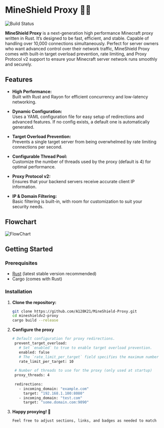 # MineShield Proxy 🦀🚀

![Build Status](https://img.shields.io/badge/build-passing-brightgreen)

**MineShield Proxy** is a next-generation high performance Minecraft proxy written in Rust. It’s designed to be fast, efficient, and stable. Capable of handling over 10,000 connections simultaneously. Perfect for server owners who want advanced control over their network traffic, MineShield Proxy comes with built-in target overload prevention, rate limiting, and Proxy Protocol v2 support to ensure your Minecraft server network runs smoothly and securely.

## Features

- **High Performance:**  
  Built with Rust and Rayon for efficient concurrency and low-latency networking.
  
- **Dynamic Configuration:**  
  Uses a YAML configuration file for easy setup of redirections and advanced features. If no config exists, a default one is automatically generated.
  
- **Target Overload Prevention:**  
  Prevents a single target server from being overwhelmed by rate limiting connections per second.
  
- **Configurable Thread Pool:**  
  Customize the number of threads used by the proxy (default is 4) for optimal performance.
  
- **Proxy Protocol v2:**  
  Ensures that your backend servers receive accurate client IP information.
  
- **IP & Domain Filtering:**  
  Basic filtering is built-in, with room for customization to suit your security needs.


## Flowchart
![FlowChart](https://i.ibb.co/Z6PW1ZNy/Untitled-diagram-2025-03-09-100419.png)


## Getting Started
### Prerequisites

- [Rust](https://www.rust-lang.org/tools/install) (latest stable version recommended)
- Cargo (comes with Rust)

### Installation

1. **Clone the repository:**

   ```bash
   git clone https://github.com/A128K21/MineShield-Proxy.git
   cd mineshieldv2-proxy
   cargo build --release

2. **Configure the proxy**
   ```bash
   # Default configuration for proxy redirections.
    prevent_target_overload:
      # Set `enabled` to true to enable target overload prevention.
      enabled: false
      # The `rate_limit_per_target` field specifies the maximum number of requests allowed per second.
      rate_limit_per_target: 10
    
    # Number of threads to use for the proxy (only used at startup)
    proxy_threads: 4
    
    redirections:
      - incoming_domain: "example.com"
        target: "192.168.1.100:8080"
      - incoming_domain: "test.com"
        target: "some.domain.com:9090"
 3. **Happy proxying! 🚀**
    ```bash
    Feel free to adjust sections, links, and badges as needed to match your project details. This README should give users and contributors a clear understanding of what your proxy does, how to set it up, and how to contribute.
